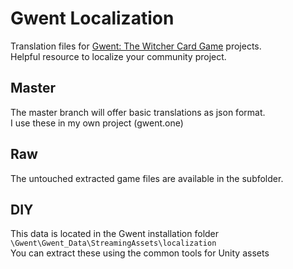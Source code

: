 # Gwent Localization
Translation files for [Gwent: The Witcher Card Game](https://www.playgwent.com/ "playgwent.com") projects.  
Helpful resource to localize your community project.

## Master
The master branch will offer basic translations as json format.  
I use these in my own project (gwent.one)

## Raw
The untouched extracted game files are available in the subfolder.

## DIY
This data is located in the Gwent installation folder  
`\Gwent\Gwent_Data\StreamingAssets\localization`  
You can extract these using the common tools for Unity assets